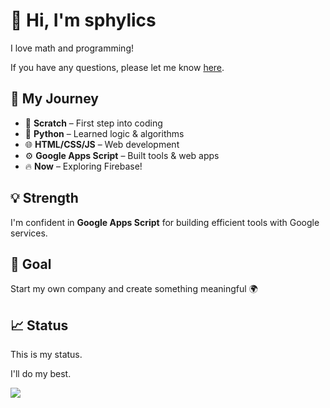 # 👋 Hi, I'm **sphylics** #

I love math and programming!

If you have any questions, please let me know [here](https://github.com/sphylics/sphylics/issues/1).

## 🚀 My Journey ##

* 🐣 **Scratch** – First step into coding
* 🐍 **Python** – Learned logic & algorithms
* 🌐 **HTML/CSS/JS** – Web development
* ⚙️ **Google Apps Script** – Built tools & web apps
* 🔥 **Now** – Exploring Firebase!

## 💡 Strength ##

I'm confident in **Google Apps Script** for building efficient tools with Google services.

## 🎯 Goal ##

Start my own company and create something meaningful 🌍

## 📈 Status ##

This is my status.

I'll do my best.

<picture>
  <source
    srcset="https://github-readme-stats.vercel.app/api?username=sphylics&show_icons=true&theme=dark"
    media="(prefers-color-scheme: dark)"
  />
  <source
    srcset="https://github-readme-stats.vercel.app/api?username=sphylics&show_icons=true"
    media="(prefers-color-scheme: light), (prefers-color-scheme: no-preference)"
  />
  <img src="https://github-readme-stats.vercel.app/api?username=sphylics&show_icons=true" />
</picture>
